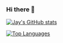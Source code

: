 ### Hi there 👋

<!--
**jaykim23/jaykim23** is a ✨ _special_ ✨ repository because its `README.md` (this file) appears on your GitHub profile.

Here are some ideas to get you started:

- 🔭 I’m currently working on ...
- 🌱 I’m currently learning ...
- 👯 I’m looking to collaborate on ...
- 🤔 I’m looking for help with ...
- 💬 Ask me about ...
- 📫 How to reach me: ...
- 😄 Pronouns: ...
- ⚡ Fun fact: ...
-->

[![Jay's GitHub stats](https://github-readme-stats.vercel.app/api?username=jaykim23)](https://github.com/jaykim23/jaykim23)

[![Top Languages](https://github-readme-stats.vercel.app/api/top-langs/?username=jaykim23)](https://github.com/jaykim23/jaykim23)
